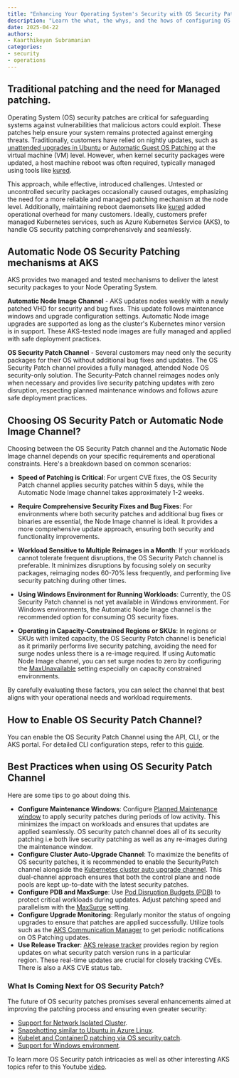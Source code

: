 ```yaml
---
title: "Enhancing Your Operating System's Security with OS Security Patches in AKS"
description: "Learn the what, the whys, and the hows of configuring OS Security Patch Auto upgrade channel.  The article also covers some reasons for OS Security Patch, with some primary benefits being increased performance, better security, and minimal disruption to workloads."
date: 2025-04-22
authors:
- Kaarthikeyan Subramanian
categories: 
- security
- operations
---
```



## Traditional patching and the need for Managed patching.

Operating System (OS) security patches are critical for safeguarding systems against vulnerabilities that malicious actors could exploit. These patches help ensure your system remains protected against emerging threats. Traditionally, customers have relied on nightly updates, such as [unattended upgrades in Ubuntu](https://help.ubuntu.com/community/AutomaticSecurityUpdates) or [Automatic Guest OS Patching](https://learn.microsoft.com/en-us/azure/virtual-machines/automatic-vm-guest-patching) at the virtual machine (VM) level. However, when kernel security packages were updated, a host machine reboot was often required, typically managed using tools like [kured](https://github.com/kubereboot/kured). 

This approach, while effective, introduced challenges. Untested or uncontrolled security packages occasionally caused outages, emphasizing the need for a more reliable and managed patching mechanism at the node level. Additionally, maintaining reboot daemonsets like [kured](https://github.com/kubereboot/kured) added operational overhead for many customers. Ideally, customers prefer managed Kubernetes services, such as Azure Kubernetes Service (AKS), to handle OS security patching comprehensively and seamlessly.

## Automatic Node OS Security Patching mechanisms at AKS

AKS provides two managed and tested mechanisms to deliver the latest security packages to your Node Operating System. 

**Automatic Node Image Channel** - AKS updates nodes weekly with a newly patched VHD for security and bug fixes. This update follows maintenance windows and upgrade configuration settings. Automatic Node image upgrades are supported as long as the cluster's Kubernetes minor version is in support. These AKS-tested node images are fully managed and applied with safe deployment practices.

**OS Security Patch Channel** - Several customers may need only the security packages for their OS without additional bug fixes and updates. The OS Security Patch channel provides a fully managed, attended Node OS security-only solution. The Security-Patch channel reimages nodes only when necessary and provides live security patching updates with zero disruption, respecting planned maintenance windows and follows azure safe deployment practices.


## Choosing OS Security Patch or Automatic Node Image Channel?

Choosing between the OS Security Patch channel and the Automatic Node Image channel depends on your specific requirements and operational constraints. Here's a breakdown based on common scenarios:

- **Speed of Patching is Critical**: For urgent CVE fixes, the OS Security Patch channel applies security patches within 5 days, while the Automatic Node Image channel takes approximately 1-2 weeks.

- **Require Comprehensive Security Fixes and Bug Fixes**: For environments where both security patches and additional bug fixes or binaries are essential, the Node Image channel is ideal. It provides a more comprehensive update approach, ensuring both security and functionality improvements.

- **Workload Sensitive to Multiple Reimages in a Month**: If your workloads cannot tolerate frequent disruptions, the OS Security Patch channel is preferable. It minimizes disruptions by focusing solely on security packages, reimaging nodes 60-70% less frequently, and performing live security patching during other times.

- **Using Windows Environment for Running Workloads**: Currently, the OS Security Patch channel is not yet available in Windows environment. For Windows environments, the Automatic Node Image channel is the recommended option for consuming OS security fixes.

- **Operating in Capacity-Constrained Regions or SKUs**: In regions or SKUs with limited capacity, the OS Security Patch channel is beneficial as it primarily performs live security patching, avoiding the need for surge nodes unless there is a re-image required. If using Automatic Node Image channel, you can set surge nodes to zero by configuring the [MaxUnavailable](https://learn.microsoft.com/en-us/azure/aks/upgrade-aks-cluster?tabs=azure-cli#customize-unavailable-nodes-during-upgrade-preview) setting especially on capacity constrained environments.

By carefully evaluating these factors, you can select the channel that best aligns with your operational needs and workload requirements.

## How to Enable OS Security Patch Channel?
You can enable the OS Security Patch Channel using the API, CLI, or the AKS portal. For detailed CLI configuration steps, refer to this [guide](https://learn.microsoft.com/azure/aks/auto-upgrade-node-os-image?tabs=azure-cli#set-the-node-os-autoupgrade-channel-on-a-new-cluster).

## Best Practices when using OS Security Patch Channel
   
 Here are some tips to go about doing this. 

- **Configure Maintenance Windows**: Configure [Planned Maintenance window](https://learn.microsoft.com/azure/aks/planned-maintenance?tabs=azure-cli) to apply security patches during periods of low activity. This minimizes the impact on workloads and ensures that updates are applied seamlessly. OS security patch channel does all of its security patching i.e both live security patching as well as any re-images during  the maintenance window.
- **Configure Cluster Auto-Upgrade Channel**: To maximize the benefits of OS security patches, it is recommended to enable the SecurityPatch channel alongside the [Kubernetes cluster auto upgrade channel](https://learn.microsoft.com/azure/aks/auto-upgrade-cluster?tabs=azure-cli). This dual-channel approach ensures that both the control plane and node pools are kept up-to-date with the latest security patches.
- **Configure PDB and MaxSurge**: Use [Pod Disruption Budgets (PDB)](https://kubernetes.io/docs/tasks/run-application/configure-pdb/) to protect critical workloads during updates. Adjust patching speed and parallelism with the [MaxSurge](https://learn.microsoft.com/azure/aks/upgrade-aks-cluster?tabs=azure-cli#customize-node-surge-upgrade) setting.
- **Configure Upgrade Monitoring**: Regularly monitor the status of ongoing upgrades to ensure that patches are applied successfully. Utilize tools such as the [AKS Communication Manager](https://learn.microsoft.com/azure/aks/aks-communication-manager) to get periodic notifications on OS Patching updates. 
- **Use Release Tracker**: [AKS release tracker](https://releases.aks.azure.com/webpage/index.html) provides region by region updates on what security patch version runs in a particular region. These real-time updates are crucial for closely tracking CVEs. There is also a AKS CVE status tab.

### What Is Coming Next for OS Security Patch?

The future of OS security patches promises several enhancements aimed at improving the patching process and ensuring even greater security:

- [Support for Network Isolated Cluster](https://github.com/Azure/AKS/issues/4962).
- [Snapshotting similar to Ubuntu in Azure Linux](https://github.com/Azure/AKS/issues/4963).
- [Kubelet and ContainerD patching via OS security patch](https://github.com/Azure/AKS/issues/4964).
- [Support for Windows environment](https://github.com/Azure/AKS/issues/4989).
 
 To learn more OS Security patch intricacies as well as other interesting AKS topics refer to this Youtube [video](https://www.youtube.com/watch?v=Cw4pnfMVHxg).